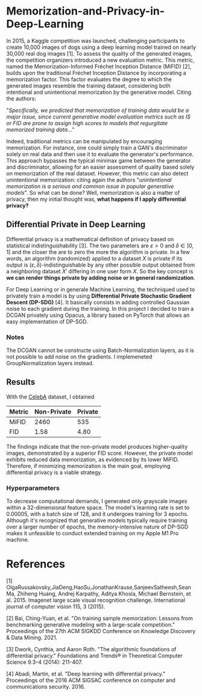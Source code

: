 # Memorization-and-Privacy-in-Deep-Learning

In 2015, a Kaggle competition was launched, challenging participants to create 10,000 images of dogs using a deep learning model trained on nearly 30,000 real dog images [1]. To assess the quality of the generated images, the competition organizers introduced a new evaluation metric. This metric, named the Memorization-Informed Fréchet Inception Distance (MiFID) [2], builds upon the traditional Fréchet Inception Distance by incorporating a memorization factor. This factor evaluates the degree to which the generated images resemble the training dataset, considering both intentional and unintentional memorization by the generative model. Citing the authors:

"*Specifically, we predicted that memorization of training data would be a major issue, since current generative model evaluation metrics such as IS or FID are prone to assign high scores to models that regurgitate memorized training data...*"

Indeed, traditional metrics can be manipulated by encouraging memorization. For instance, one could simply train a GAN's discriminator solely on real data and then use it to evaluate the generator's performance. This approach bypasses the typical minimax game between the generator and discriminator, allowing for an easier assessment of quality based solely on memorization of the real dataset. However, this metric can also detect unintentional memorization: citing again the authors "*unintentional memorization is a serious and common issue in popular generative models*". So what can be done? Well, memorization is also a matter of privacy, then my initial thought was, **what happens if I apply differential privacy?**

## Differential Private in Deep Learning
Differential privacy is a mathematical definition of privacy based on statistical indistinguishability [3]. The two parameters are $\varepsilon>0$ and $\delta\in[0,1]$ and the closer the are to zero the more the algorithm is private. In a few words, an algorithm (randomized) applied to a dataset $X$ is private if its output is $(\varepsilon, \delta)$-indistinguishable by any other possible output obtained from a neighboring dataset $X'$ differing in one user form $X$. So the key concept is **we can render things private by adding noise or in general randomization**.

For Deep Learning or in generale Machine Learning, the techniqued used to privately train a model is by using **Differential Private Stochastic Gradient Descent (DP-SDG)** [4]. It basically consists in adding controlled Gaussian noise to each gradient during the training. In this project I decided to train a DCGAN privately using Opacus, a library based on PyTorch that allows an easy implementation of DP-SGD.

### Notes
The DCGAN cannot be constructe using Batch-Normalization layers, as it is not possible to add noise on the gradients. I implemeneted GroupNormalization layers instead.

## Results
With the [CelebA](https://mmlab.ie.cuhk.edu.hk/projects/CelebA.html) dataset, I obtained

| Metric | Non-Private | Private |
|--------|-------------|---------|
| MiFID  | 2460        | 535     |
| FID    | 1.58        | 4.80    |

  
The findings indicate that the non-private model produces higher-quality images, demonstrated by a superior FID score. However, the private model exhibits reduced data memorization, as evidenced by its lower MiFID. Therefore, if minimizing memorization is the main goal, employing differential privacy is a viable strategy.

### Hyperparameters
To decrease computational demands, I generated only grayscale images within a 32-dimensional feature space. The model's learning rate is set to 0.00005, with a batch size of 128, and it undergoes training for 3 epochs. Although it's recognized that generative models typically require training over a larger number of epochs, the memory-intensive nature of DP-SGD makes it unfeasible to conduct extended training on my Apple M1 Pro machine.


# References
[1] OlgaRussakovsky,JiaDeng,HaoSu,JonathanKrause,SanjeevSatheesh,Sean Ma, Zhiheng Huang, Andrej Karpathy, Aditya Khosla, Michael Bernstein, et al. 2015. Imagenet large scale visual recognition challenge. International journal of computer vision 115, 3 (2015).

[2] Bai, Ching-Yuan, et al. "On training sample memorization: Lessons from benchmarking generative modeling with a large-scale competition." Proceedings of the 27th ACM SIGKDD Conference on Knowledge Discovery & Data Mining. 2021.

[3] Dwork, Cynthia, and Aaron Roth. "The algorithmic foundations of differential privacy." Foundations and Trends® in Theoretical Computer Science 9.3–4 (2014): 211-407.

[4] Abadi, Martin, et al. "Deep learning with differential privacy." Proceedings of the 2016 ACM SIGSAC conference on computer and communications security. 2016.
